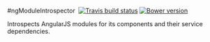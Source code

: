 #ngModuleIntrospector &nbsp;[![Travis build status](https://travis-ci.org/evangalen/ng-module-introspector.png?branch=master)](https://travis-ci.org/evangalen/ng-module-introspector)&nbsp;[![Bower version](https://badge.fury.io/bo/ng-module-introspector.svg)](http://badge.fury.io/bo/ng-module-introspector)

Introspects AngularJS modules for its components and their service dependencies.
